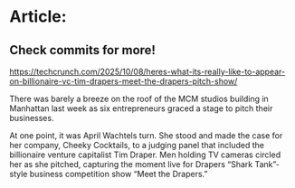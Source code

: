 # Article:

## Check commits for more!
https://techcrunch.com/2025/10/08/heres-what-its-really-like-to-appear-on-billionaire-vc-tim-drapers-meet-the-drapers-pitch-show/

There was barely a breeze on the roof of the MCM studios building in Manhattan last week as six entrepreneurs graced a stage to pitch their businesses.

At one point, it was April Wachtels turn. She stood and made the case for her company, Cheeky Cocktails, to a judging panel that included the billionaire venture capitalist Tim Draper. Men holding TV cameras circled her as she pitched, capturing the moment live for Drapers &#8220;Shark Tank&#8221;-style business competition show “Meet the Drapers.”